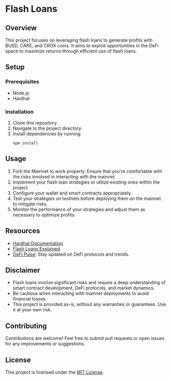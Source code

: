 # Flash Loans

## Overview
This project focuses on leveraging flash loans to generate profits with BUSD, CAKE, and CROX coins. It aims to exploit opportunities in the DeFi space to maximize returns through efficient use of flash loans.

## Setup
### Prerequisites
- Node.js
- Hardhat

### Installation
1. Clone this repository.
2. Navigate to the project directory.
3. Install dependencies by running:
    ```
    npm install
    ```

## Usage
1. Fork the Mainnet to work properly. Ensure that you're comfortable with the risks involved in interacting with the mainnet.
2. Implement your flash loan strategies or utilize existing ones within the project.
3. Configure your wallet and smart contracts appropriately.
4. Test your strategies on testnets before deploying them on the mainnet to mitigate risks.
5. Monitor the performance of your strategies and adjust them as necessary to optimize profits.

## Resources
- [Hardhat Documentation](https://hardhat.org/getting-started/)
- [Flash Loans Explained](https://www.coindesk.com/learn/ethereum-101/what-are-flash-loans)
- [DeFi Pulse](https://defipulse.com/): Stay updated on DeFi protocols and trends.

## Disclaimer
- Flash loans involve significant risks and require a deep understanding of smart contract development, DeFi protocols, and market dynamics.
- Be cautious when interacting with mainnet deployments to avoid financial losses.
- This project is provided as-is, without any warranties or guarantees. Use it at your own risk.

## Contributing
Contributions are welcome! Feel free to submit pull requests or open issues for any improvements or suggestions.

## License
This project is licensed under the [MIT License](LICENSE).
